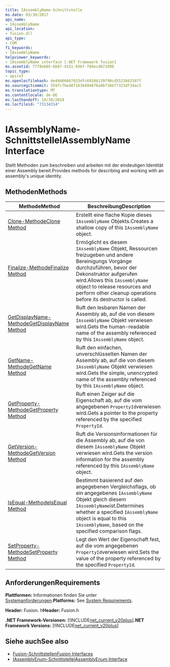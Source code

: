 ```yaml
---
title: IAssemblyName-Schnittstelle
ms.date: 03/30/2017
api_name:
- IAssemblyName
api_location:
- fusion.dll
api_type:
- COM
f1_keywords:
- IAssemblyName
helpviewer_keywords:
- IAssemblyName interface [.NET Framework fusion]
ms.assetid: f7f8e605-6b67-4151-936f-f04ecd671d90
topic_type:
- apiref
ms.openlocfilehash: de49d66667033dfc6918b139f90cd5523661597f
ms.sourcegitcommit: 559fcfbe4871636494870a8b716bf7325df34ac5
ms.translationtype: MT
ms.contentlocale: de-DE
ms.lasthandoff: 10/30/2019
ms.locfileid: "73134314"
---
```

# <a name="iassemblyname-interface"></a><span data-ttu-id="044a0-102">IAssemblyName-Schnittstelle</span><span class="sxs-lookup"><span data-stu-id="044a0-102">IAssemblyName Interface</span></span>
<span data-ttu-id="044a0-103">Stellt Methoden zum beschreiben und arbeiten mit der eindeutigen Identität einer Assembly bereit.</span><span class="sxs-lookup"><span data-stu-id="044a0-103">Provides methods for describing and working with an assembly's unique identity.</span></span>  
  
## <a name="methods"></a><span data-ttu-id="044a0-104">Methoden</span><span class="sxs-lookup"><span data-stu-id="044a0-104">Methods</span></span>  
  
|<span data-ttu-id="044a0-105">Methode</span><span class="sxs-lookup"><span data-stu-id="044a0-105">Method</span></span>|<span data-ttu-id="044a0-106">Beschreibung</span><span class="sxs-lookup"><span data-stu-id="044a0-106">Description</span></span>|  
|------------|-----------------|  
|[<span data-ttu-id="044a0-107">Clone-Methode</span><span class="sxs-lookup"><span data-stu-id="044a0-107">Clone Method</span></span>](iassemblyname-clone-method.md)|<span data-ttu-id="044a0-108">Erstellt eine flache Kopie dieses `IAssemblyName` Objekts.</span><span class="sxs-lookup"><span data-stu-id="044a0-108">Creates a shallow copy of this `IAssemblyName` object.</span></span>|  
|[<span data-ttu-id="044a0-109">Finalize-Methode</span><span class="sxs-lookup"><span data-stu-id="044a0-109">Finalize Method</span></span>](iassemblyname-finalize-method.md)|<span data-ttu-id="044a0-110">Ermöglicht es diesem `IAssemblyName` Objekt, Ressourcen freizugeben und andere Bereinigungs Vorgänge durchzuführen, bevor der Dekonstruktor aufgerufen wird.</span><span class="sxs-lookup"><span data-stu-id="044a0-110">Allows this `IAssemblyName` object to release resources and perform other cleanup operations before its destructor is called.</span></span>|  
|[<span data-ttu-id="044a0-111">GetDisplayName-Methode</span><span class="sxs-lookup"><span data-stu-id="044a0-111">GetDisplayName Method</span></span>](iassemblyname-getdisplayname-method.md)|<span data-ttu-id="044a0-112">Ruft den lesbaren Namen der Assembly ab, auf die von diesem `IAssemblyName` Objekt verwiesen wird.</span><span class="sxs-lookup"><span data-stu-id="044a0-112">Gets the human-readable name of the assembly referenced by this `IAssemblyName` object.</span></span>|  
|[<span data-ttu-id="044a0-113">GetName-Methode</span><span class="sxs-lookup"><span data-stu-id="044a0-113">GetName Method</span></span>](iassemblyname-getname-method.md)|<span data-ttu-id="044a0-114">Ruft den einfachen, unverschlüsselten Namen der Assembly ab, auf die von diesem `IAssemblyName` Objekt verwiesen wird.</span><span class="sxs-lookup"><span data-stu-id="044a0-114">Gets the simple, unencrypted name of the assembly referenced by this `IAssemblyName` object.</span></span>|  
|[<span data-ttu-id="044a0-115">GetProperty-Methode</span><span class="sxs-lookup"><span data-stu-id="044a0-115">GetProperty Method</span></span>](iassemblyname-getproperty-method.md)|<span data-ttu-id="044a0-116">Ruft einen Zeiger auf die Eigenschaft ab, auf die vom angegebenen `PropertyId`verwiesen wird.</span><span class="sxs-lookup"><span data-stu-id="044a0-116">Gets a pointer to the property referenced by the specified `PropertyId`.</span></span>|  
|[<span data-ttu-id="044a0-117">GetVersion-Methode</span><span class="sxs-lookup"><span data-stu-id="044a0-117">GetVersion Method</span></span>](iassemblyname-getversion-method.md)|<span data-ttu-id="044a0-118">Ruft die Versionsinformationen für die Assembly ab, auf die von diesem `IAssemblyName` Objekt verwiesen wird.</span><span class="sxs-lookup"><span data-stu-id="044a0-118">Gets the version information for the assembly referenced by this `IAssemblyName` object.</span></span>|  
|[<span data-ttu-id="044a0-119">IsEqual-Methode</span><span class="sxs-lookup"><span data-stu-id="044a0-119">IsEqual Method</span></span>](iassemblyname-isequal-method.md)|<span data-ttu-id="044a0-120">Bestimmt basierend auf den angegebenen Vergleichsflags, ob ein angegebenes `IAssemblyName` Objekt gleich diesem `IAssemblyName`ist.</span><span class="sxs-lookup"><span data-stu-id="044a0-120">Determines whether a specified `IAssemblyName` object is equal to this `IAssemblyName`, based on the specified comparison flags.</span></span>|  
|[<span data-ttu-id="044a0-121">SetProperty-Methode</span><span class="sxs-lookup"><span data-stu-id="044a0-121">SetProperty Method</span></span>](iassemblyname-setproperty-method.md)|<span data-ttu-id="044a0-122">Legt den Wert der Eigenschaft fest, auf die vom angegebenen `PropertyId`verwiesen wird.</span><span class="sxs-lookup"><span data-stu-id="044a0-122">Sets the value of the property referenced by the specified `PropertyId`.</span></span>|  
  
## <a name="requirements"></a><span data-ttu-id="044a0-123">Anforderungen</span><span class="sxs-lookup"><span data-stu-id="044a0-123">Requirements</span></span>  
 <span data-ttu-id="044a0-124">**Plattformen:** Informationen finden Sie unter [Systemanforderungen](../../get-started/system-requirements.md).</span><span class="sxs-lookup"><span data-stu-id="044a0-124">**Platforms:** See [System Requirements](../../get-started/system-requirements.md).</span></span>  
  
 <span data-ttu-id="044a0-125">**Header:** Fusion. h</span><span class="sxs-lookup"><span data-stu-id="044a0-125">**Header:** Fusion.h</span></span>  
  
 <span data-ttu-id="044a0-126">**.NET Framework-Versionen:** [!INCLUDE[net_current_v20plus](../../../../includes/net-current-v20plus-md.md)]</span><span class="sxs-lookup"><span data-stu-id="044a0-126">**.NET Framework Versions:** [!INCLUDE[net_current_v20plus](../../../../includes/net-current-v20plus-md.md)]</span></span>  
  
## <a name="see-also"></a><span data-ttu-id="044a0-127">Siehe auch</span><span class="sxs-lookup"><span data-stu-id="044a0-127">See also</span></span>

- [<span data-ttu-id="044a0-128">Fusion-Schnittstellen</span><span class="sxs-lookup"><span data-stu-id="044a0-128">Fusion Interfaces</span></span>](fusion-interfaces.md)
- [<span data-ttu-id="044a0-129">IAssemblyEnum-Schnittstelle</span><span class="sxs-lookup"><span data-stu-id="044a0-129">IAssemblyEnum Interface</span></span>](iassemblyenum-interface.md)
